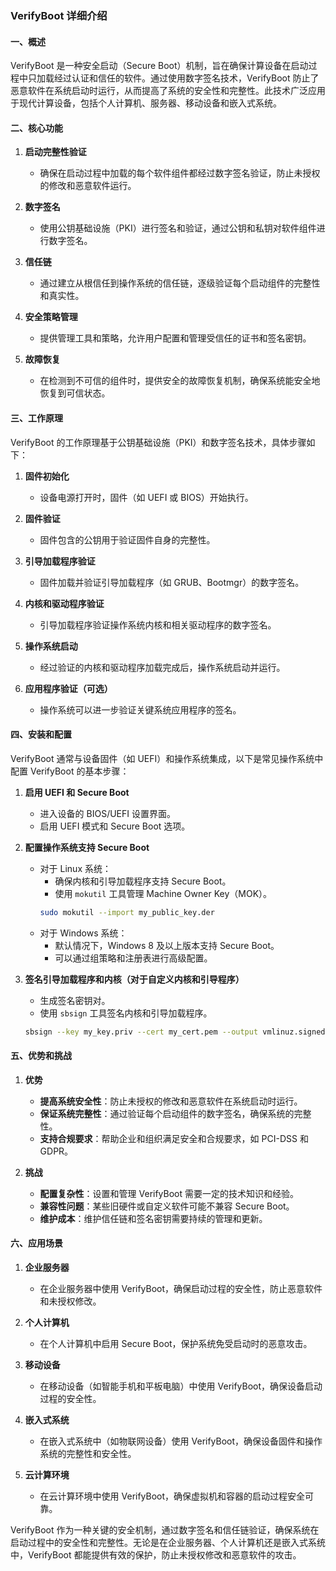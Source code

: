 ### VerifyBoot 详细介绍

#### 一、概述

VerifyBoot 是一种安全启动（Secure Boot）机制，旨在确保计算设备在启动过程中只加载经过认证和信任的软件。通过使用数字签名技术，VerifyBoot 防止了恶意软件在系统启动时运行，从而提高了系统的安全性和完整性。此技术广泛应用于现代计算设备，包括个人计算机、服务器、移动设备和嵌入式系统。

#### 二、核心功能

1. **启动完整性验证**
   - 确保在启动过程中加载的每个软件组件都经过数字签名验证，防止未授权的修改和恶意软件运行。

2. **数字签名**
   - 使用公钥基础设施（PKI）进行签名和验证，通过公钥和私钥对软件组件进行数字签名。

3. **信任链**
   - 通过建立从根信任到操作系统的信任链，逐级验证每个启动组件的完整性和真实性。

4. **安全策略管理**
   - 提供管理工具和策略，允许用户配置和管理受信任的证书和签名密钥。

5. **故障恢复**
   - 在检测到不可信的组件时，提供安全的故障恢复机制，确保系统能安全地恢复到可信状态。

#### 三、工作原理

VerifyBoot 的工作原理基于公钥基础设施（PKI）和数字签名技术，具体步骤如下：

1. **固件初始化**
   - 设备电源打开时，固件（如 UEFI 或 BIOS）开始执行。

2. **固件验证**
   - 固件包含的公钥用于验证固件自身的完整性。

3. **引导加载程序验证**
   - 固件加载并验证引导加载程序（如 GRUB、Bootmgr）的数字签名。

4. **内核和驱动程序验证**
   - 引导加载程序验证操作系统内核和相关驱动程序的数字签名。

5. **操作系统启动**
   - 经过验证的内核和驱动程序加载完成后，操作系统启动并运行。

6. **应用程序验证（可选）**
   - 操作系统可以进一步验证关键系统应用程序的签名。

#### 四、安装和配置

VerifyBoot 通常与设备固件（如 UEFI）和操作系统集成，以下是常见操作系统中配置 VerifyBoot 的基本步骤：

1. **启用 UEFI 和 Secure Boot**

   - 进入设备的 BIOS/UEFI 设置界面。
   - 启用 UEFI 模式和 Secure Boot 选项。

2. **配置操作系统支持 Secure Boot**

   - 对于 Linux 系统：
     - 确保内核和引导加载程序支持 Secure Boot。
     - 使用 `mokutil` 工具管理 Machine Owner Key（MOK）。
     ```bash
     sudo mokutil --import my_public_key.der
     ```
   - 对于 Windows 系统：
     - 默认情况下，Windows 8 及以上版本支持 Secure Boot。
     - 可以通过组策略和注册表进行高级配置。

3. **签名引导加载程序和内核（对于自定义内核和引导程序）**

   - 生成签名密钥对。
   - 使用 `sbsign` 工具签名内核和引导加载程序。
   ```bash
   sbsign --key my_key.priv --cert my_cert.pem --output vmlinuz.signed vmlinuz
   ```

#### 五、优势和挑战

1. **优势**
   - **提高系统安全性**：防止未授权的修改和恶意软件在系统启动时运行。
   - **保证系统完整性**：通过验证每个启动组件的数字签名，确保系统的完整性。
   - **支持合规要求**：帮助企业和组织满足安全和合规要求，如 PCI-DSS 和 GDPR。

2. **挑战**
   - **配置复杂性**：设置和管理 VerifyBoot 需要一定的技术知识和经验。
   - **兼容性问题**：某些旧硬件或自定义软件可能不兼容 Secure Boot。
   - **维护成本**：维护信任链和签名密钥需要持续的管理和更新。

#### 六、应用场景

1. **企业服务器**
   - 在企业服务器中使用 VerifyBoot，确保启动过程的安全性，防止恶意软件和未授权修改。

2. **个人计算机**
   - 在个人计算机中启用 Secure Boot，保护系统免受启动时的恶意攻击。

3. **移动设备**
   - 在移动设备（如智能手机和平板电脑）中使用 VerifyBoot，确保设备启动过程的安全性。

4. **嵌入式系统**
   - 在嵌入式系统中（如物联网设备）使用 VerifyBoot，确保设备固件和操作系统的完整性和安全性。

5. **云计算环境**
   - 在云计算环境中使用 VerifyBoot，确保虚拟机和容器的启动过程安全可靠。

VerifyBoot 作为一种关键的安全机制，通过数字签名和信任链验证，确保系统在启动过程中的安全性和完整性。无论是在企业服务器、个人计算机还是嵌入式系统中，VerifyBoot 都能提供有效的保护，防止未授权修改和恶意软件的攻击。